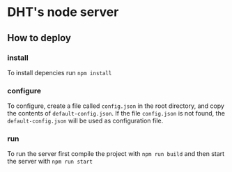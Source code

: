 # DHT's node server

## How to deploy

### install
To install depencies run `npm install`

### configure
To configure, create a file called `config.json` in the root directory, and copy the contents of `default-config.json`.
If the file `config.json` is not found, the `default-config.json` will be used as configuration file.

### run
To run the server first compile the project with `npm run build` and then start the server with `npm run start`
